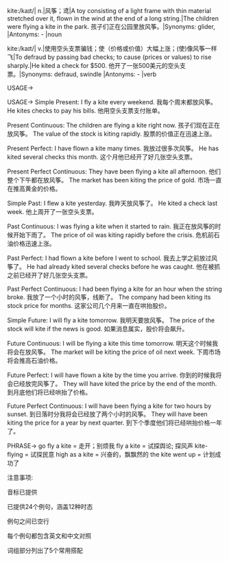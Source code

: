 kite:/kaɪt/| n.|风筝；鸢|A toy consisting of a light frame with thin material stretched over it, flown in the wind at the end of a long string.|The children were flying a kite in the park. 孩子们正在公园里放风筝。|Synonyms: glider, |Antonyms: - |noun

kite:/kaɪt/| v.|使用空头支票骗钱；使（价格或价值）大幅上涨；(使)像风筝一样飞|To defraud by passing bad checks; to cause (prices or values) to rise sharply.|He kited a check for $500. 他开了一张500美元的空头支票。|Synonyms: defraud, swindle |Antonyms: - |verb


USAGE->

USAGE->
Simple Present:
I fly a kite every weekend. 我每个周末都放风筝。
He kites checks to pay his bills. 他用空头支票支付账单。

Present Continuous:
The children are flying a kite right now. 孩子们现在正在放风筝。
The value of the stock is kiting rapidly. 股票的价值正在迅速上涨。

Present Perfect:
I have flown a kite many times. 我放过很多次风筝。
He has kited several checks this month.  这个月他已经开了好几张空头支票。

Present Perfect Continuous:
They have been flying a kite all afternoon. 他们整个下午都在放风筝。
The market has been kiting the price of gold. 市场一直在推高黄金的价格。


Simple Past:
I flew a kite yesterday. 我昨天放风筝了。
He kited a check last week. 他上周开了一张空头支票。

Past Continuous:
I was flying a kite when it started to rain. 我正在放风筝的时候开始下雨了。
The price of oil was kiting rapidly before the crisis.  危机前石油价格迅速上涨。

Past Perfect:
I had flown a kite before I went to school. 我去上学之前放过风筝了。
He had already kited several checks before he was caught. 他在被抓之前已经开了好几张空头支票。

Past Perfect Continuous:
I had been flying a kite for an hour when the string broke. 我放了一个小时的风筝，线断了。
The company had been kiting its stock price for months.  这家公司几个月来一直在哄抬股价。


Simple Future:
I will fly a kite tomorrow. 我明天要放风筝。
The price of the stock will kite if the news is good. 如果消息属实，股价将会飙升。

Future Continuous:
I will be flying a kite this time tomorrow. 明天这个时候我将会在放风筝。
The market will be kiting the price of oil next week.  下周市场将会推高石油价格。

Future Perfect:
I will have flown a kite by the time you arrive. 你到的时候我将会已经放完风筝了。
They will have kited the price by the end of the month. 到月底他们将已经哄抬了价格。

Future Perfect Continuous:
I will have been flying a kite for two hours by sunset. 到日落时分我将会已经放了两个小时的风筝。
They will have been kiting the price for a year by next quarter. 到下个季度他们将已经哄抬价格一年了。


PHRASE->
go fly a kite = 走开；别烦我
fly a kite = 试探舆论; 探风声
kite-flying = 试探民意
high as a kite = 兴奋的，飘飘然的
the kite went up = 计划成功了


注意事项:

音标已提供

已提供24个例句，涵盖12种时态

例句之间已空行

每个例句都包含英文和中文对照

词组部分列出了5个常用搭配
